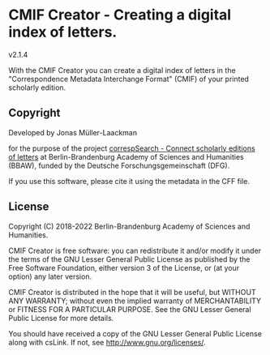 # CMIF Creator - Creating a digital index of letters.
v2.1.4

With the CMIF Creator you can create a digital index of letters in the "Correspondence Metadata Interchange Format" (CMIF) of your printed scholarly edition.

## Copyright

Developed by Jonas Müller-Laackman

for the purpose of the project [correspSearch - Connect scholarly editions of letters](https://correspsearch.net/en/home.html)
at Berlin-Brandenburg Academy of Sciences and Humanities (BBAW), funded by the Deutsche Forschungsgemeinschaft (DFG).

If you use this software, please cite it using the metadata in the CFF file.

## License

Copyright (C) 2018-2022 Berlin-Brandenburg Academy of Sciences and Humanities.

CMIF Creator is free software: you can redistribute it and/or modify
it under the terms of the GNU Lesser General Public License as published by
the Free Software Foundation, either version 3 of the License, or
(at your option) any later version.

CMIF Creator is distributed in the hope that it will be useful,
but WITHOUT ANY WARRANTY; without even the implied warranty of
MERCHANTABILITY or FITNESS FOR A PARTICULAR PURPOSE.  See the
GNU Lesser General Public License for more details.

You should have received a copy of the GNU Lesser General Public License
along with csLink.  If not, see <http://www.gnu.org/licenses/>.
